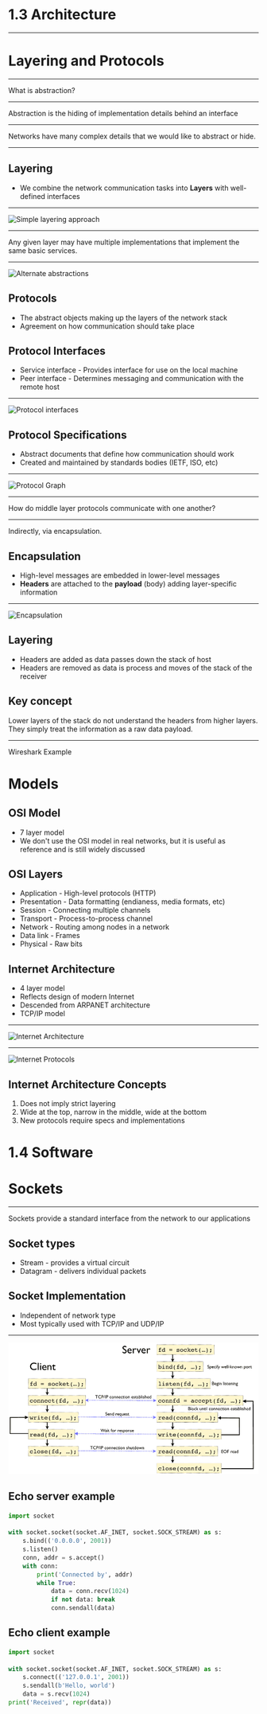 1.3 Architecture
================

---

Layering and Protocols
======================

---

What is abstraction?

---

Abstraction is the hiding of implementation details behind an interface

---

Networks have many complex details that we would like to abstract or hide.

---

Layering
--------

- We combine the network communication tasks into **Layers** with well-defined interfaces

---

![Simple layering approach](https://book.systemsapproach.org/_images/f01-08-9780123850591.png)

---

Any given layer may have multiple implementations that implement the same basic services.

---

![Alternate abstractions](https://book.systemsapproach.org/_images/f01-09-9780123850591.png)

Protocols
---------

- The abstract objects making up the layers of the network stack
- Agreement on how communication should take place

Protocol Interfaces
-------------------

- Service interface - Provides interface for use on the local machine
- Peer interface - Determines messaging and communication with the remote host

---

![Protocol interfaces](https://book.systemsapproach.org/_images/f01-10-9780123850591.png)

Protocol Specifications
-----------------------

- Abstract documents that define how communication should work
- Created and maintained by standards bodies (IETF, ISO, etc)

---

![Protocol Graph](https://book.systemsapproach.org/_images/f01-11-9780123850591.png)

---

How do middle layer protocols communicate with one another?

---

Indirectly, via encapsulation.

Encapsulation
-------------

- High-level messages are embedded in lower-level messages
- **Headers** are attached to the **payload** (body) adding layer-specific information

---

![Encapsulation](https://book.systemsapproach.org/_images/f01-12-9780123850591.png)

Layering
--------

- Headers are added as data passes down the stack of host
- Headers are removed as data is process and moves of the stack of the receiver

Key concept
-----------

Lower layers of the stack do not understand the headers from higher layers. They simply treat the information as a raw data payload.

---

Wireshark Example

Models
======

OSI Model
---------

- 7 layer model
- We don't use the OSI model in real networks, but it is useful as reference and is still widely discussed

OSI Layers
----------

- Application - High-level protocols (HTTP)
- Presentation - Data formatting (endianess, media formats, etc)
- Session - Connecting multiple channels
- Transport - Process-to-process channel
- Network - Routing among nodes in a network
- Data link - Frames
- Physical - Raw bits

Internet Architecture
---------------------

- 4 layer model
- Reflects design of modern Internet
- Descended from ARPANET architecture
- TCP/IP model

---

![Internet Architecture](https://book.systemsapproach.org/_images/f01-15-9780123850591.png)

---

![Internet Protocols](https://book.systemsapproach.org/_images/f01-14-9780123850591.png)

Internet Architecture Concepts
------------------------------

1. Does not imply strict layering
2. Wide at the top, narrow in the middle, wide at the bottom
3. New protocols require specs and implementations

1.4 Software
============

Sockets
=======

---

Sockets provide a standard interface from the network to our applications

Socket types
------------

- Stream - provides a virtual circuit
- Datagram - delivers individual packets

Socket Implementation
---------------------

- Independent of network type
- Most typically used with TCP/IP and UDP/IP

---

![Socket States](media/socket-states.png)

Echo server example
-------------------

```python
import socket

with socket.socket(socket.AF_INET, socket.SOCK_STREAM) as s:
    s.bind(('0.0.0.0', 2001))
    s.listen()
    conn, addr = s.accept()
    with conn:
        print('Connected by', addr)
        while True:
            data = conn.recv(1024)
            if not data: break
            conn.sendall(data)
```

Echo client example
-------------------

```python
import socket

with socket.socket(socket.AF_INET, socket.SOCK_STREAM) as s:
    s.connect(('127.0.0.1', 2001))
    s.sendall(b'Hello, world')
    data = s.recv(1024)
print('Received', repr(data))
```
